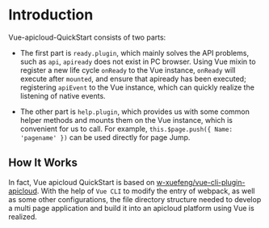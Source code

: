 # Introduction

Vue-apicloud-QuickStart consists of two parts:

- The first part is `ready.plugin`, which mainly solves the API problems, such as `api`, `apiready` does not exist in PC browser. Using Vue mixin to register a new life cycle `onReady` to the Vue instance, `onReady` will execute after `mounted`, and ensure that apiready has been executed; registering `apiEvent` to the Vue instance, which can quickly realize the listening of native events.

- The other part is `help.plugin`, which provides us with some common helper methods and mounts them on the Vue instance, which is convenient for us to call. For example, `this.$page.push({ Name: 'pagename' })` can be used directly for page Jump.

## How It Works

In fact, Vue apicloud QuickStart is based on [w-xuefeng/vue-cli-plugin-apicloud](https://github.com/w-xuefeng/vue-cli-plugin-apicloud). With the help of `Vue CLI` to modify the entry of webpack, as well as some other configurations, the file directory structure needed to develop a multi page application and build it into an apicloud platform using Vue is realized.
